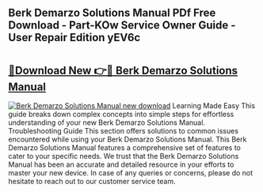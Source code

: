## Berk Demarzo Solutions Manual PDf Free Download - Part-KOw Service Owner Guide - User Repair Edition yEV6c

# <h2><a href="http://bc47521.oget.top/?id=Berk+Demarzo+Solutions+Manual">🔗Download New 👉🔴 Berk Demarzo Solutions Manual</a></h2>

[![Berk Demarzo Solutions Manual new download](https://i.imgur.com/5g1atiW.png)](http://bc47521.oget.top/?id=Berk+Demarzo+Solutions+Manual)
Learning Made Easy This guide breaks down complex concepts into simple steps for effortless understanding of your new Berk Demarzo Solutions Manual. Troubleshooting Guide This section offers solutions to common issues encountered while using your Berk Demarzo Solutions Manual. This Berk Demarzo Solutions Manual features a comprehensive set of features to cater to your specific needs. We trust that the Berk Demarzo Solutions Manual has been an accurate and detailed resource in your efforts to master your new device. In case of any queries or concerns, please do not hesitate to reach out to our customer service team.
